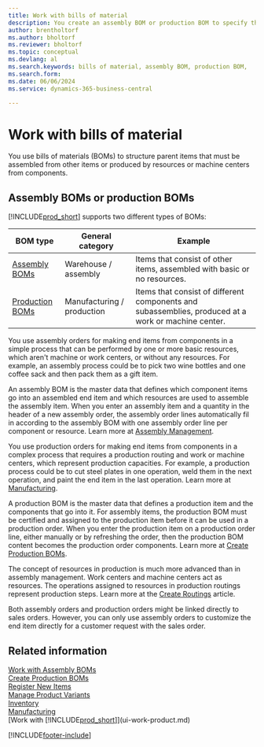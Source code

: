 ```yaml
---
title: Work with bills of material
description: You create an assembly BOM or production BOM to specify the components or resources required to put together the item that the BOM represents.
author: brentholtorf
ms.author: bholtorf
ms.reviewer: bholtorf
ms.topic: conceptual
ms.devlang: al
ms.search.keywords: bills of material, assembly BOM, production BOM,
ms.search.form: 
ms.date: 06/06/2024
ms.service: dynamics-365-business-central

---
```

# Work with bills of material

You use bills of materials (BOMs) to structure parent items that must be assembled from other items or produced by resources or machine centers from components.

## Assembly BOMs or production BOMs

[!INCLUDE[prod_short](includes/prod_short.md)] supports two different types of BOMs:

| BOM type | General category | Example |
| -------- | ---------------- | ------- |
| [Assembly BOMs](assembly-how-work-assembly-boms.md) | Warehouse / assembly | Items that consist of other items, assembled with basic or no resources. |
| [Production BOMs](production-how-to-create-production-boms.md) | Manufacturing / production | Items that consist of different components and subassemblies, produced at a work or machine center. |

You use assembly orders for making end items from components in a simple process that can be performed by one or more basic resources, which aren't machine or work centers, or without any resources. For example, an assembly process could be to pick two wine bottles and one coffee sack and then pack them as a gift item.  

An assembly BOM is the master data that defines which component items go into an assembled end item and which resources are used to assemble the assembly item. When you enter an assembly item and a quantity in the header of a new assembly order, the assembly order lines automatically fil in according to the assembly BOM with one assembly order line per component or resource. Learn more at [Assembly Management](assembly-assemble-items.md).

You use production orders for making end items from components in a complex process that requires a production routing and work or machine centers, which represent production capacities. For example, a production process could be to cut steel plates in one operation, weld them in the next operation, and paint the end item in the last operation. Learn more at [Manufacturing](production-manage-manufacturing.md).

A production BOM is the master data that defines a production item and the components that go into it. For assembly items, the production BOM must be certified and assigned to the production item before it can be used in a production order. When you enter the production item on a production order line, either manually or by refreshing the order, then the production BOM content becomes the production order components. Learn more at [Create Production BOMs](production-how-to-create-production-boms.md).

The concept of resources in production is much more advanced than in assembly management. Work centers and machine centers act as resources. The operations assigned to resources in production routings represent production steps. Learn more at the [Create Routings](production-how-to-create-routings.md) article.

Both assembly orders and production orders might be linked directly to sales orders. However, you can only use assembly orders to customize the end item directly for a customer request with the sales order.

## Related information

[Work with Assembly BOMs](assembly-how-work-assembly-boms.md)    
[Create Production BOMs](production-how-to-create-production-boms.md)    
[Register New Items](inventory-how-register-new-items.md)    
[Manage Product Variants](inventory-item-variants.md)    
[Inventory](inventory-manage-inventory.md)    
[Manufacturing](production-manage-manufacturing.md)    
[Work with [!INCLUDE[prod_short](includes/prod_short.md)]](ui-work-product.md)    

[!INCLUDE[footer-include](includes/footer-banner.md)]
